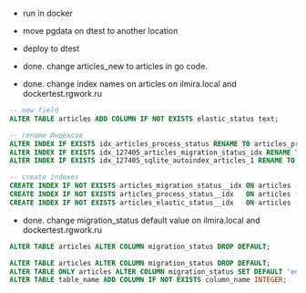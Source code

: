 - run in docker
- move pgdata on dtest to another location
- deploy to dtest

- done. change articles_new to articles in go code.

- done. change index names on articles on ilmira.local and dockertest.rgwork.ru
  
```sql  
-- new field
ALTER TABLE articles ADD COLUMN IF NOT EXISTS elastic_status text;

-- rename Индексов
ALTER INDEX IF EXISTS idx_articles_process_status RENAME TO articles_process_status__idx;
ALTER INDEX IF EXISTS idx_127405_articles_migration_status_idx RENAME TO articles_migration_status__idx;
ALTER INDEX IF EXISTS idx_127405_sqlite_autoindex_articles_1 RENAME TO articles_pkey;

-- create indexes
CREATE INDEX IF NOT EXISTS articles_migration_status__idx ON articles (migration_status);
CREATE INDEX IF NOT EXISTS articles_process_status__idx   ON articles (process_status);
CREATE INDEX IF NOT EXISTS articles_elastic_status__idx   ON articles (elastic_status);
```

- done. change migration_status default value on ilmira.local and dockertest.rgwork.ru
```sql
ALTER TABLE articles ALTER COLUMN migration_status DROP DEFAULT;
```



```sql
ALTER TABLE articles ALTER COLUMN migration_status DROP DEFAULT;
ALTER TABLE ONLY articles ALTER COLUMN migration_status SET DEFAULT 'en_GB';
ALTER TABLE table_name ADD COLUMN IF NOT EXISTS column_name INTEGER;
```